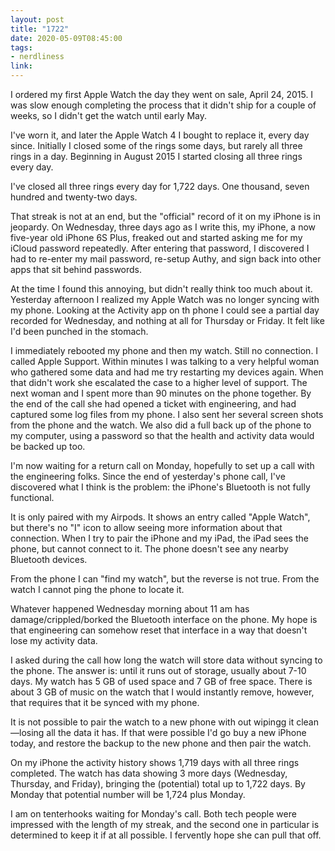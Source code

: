 ```yaml
---
layout: post
title: "1722"
date: 2020-05-09T08:45:00
tags:
- nerdliness
link:
---
```

I ordered my first Apple Watch the day they went on sale, April 24, 2015. I was slow enough
completing the process that it didn't ship for a couple of weeks, so I didn't get the watch until
early May.

I've worn it, and later the Apple Watch 4 I bought to replace it, every day since. Initially I
closed some of the rings some days, but rarely all three rings in a day. Beginning in August 2015 I
started closing all three rings every day.

I've closed all three rings every day for 1,722 days. One thousand, seven hundred and twenty-two
days.

That streak is not at an end, but the "official" record of it on my iPhone is in jeopardy. On
Wednesday, three days ago as I write this, my iPhone, a now five-year old iPhone 6S Plus, freaked
out and started asking me for my iCloud password repeatedly. After entering that password, I
discovered I had to re-enter my mail password, re-setup Authy, and sign back into other apps that
sit behind passwords.

At the time I found this annoying, but didn't really think too much about it. Yesterday afternoon I
realized my Apple Watch was no longer syncing with my phone. Looking at the Activity app on th phone
I could see a partial day recorded for Wednesday, and nothing at all for Thursday or Friday. It felt
like I'd been punched in the stomach.

I immediately rebooted my phone and then my watch. Still no connection. I called Apple Support.
Within minutes I was talking to a very helpful woman who gathered some data and had me try
restarting my devices again. When that didn't work she escalated the case to a higher level of
support. The next woman and I spent more than 90 minutes on the phone together. By the end of the
call she had opened a ticket with engineering, and had captured some log files from my phone. I also
sent her several screen shots from the phone and the watch. We also did a full back up of the phone
to my computer, using a password so that the health and activity data would be backed up too.

I'm now waiting for a return call on Monday, hopefully to set up a call with the engineering folks.
Since the end of yesterday's phone call, I've discovered what I think is the problem: the iPhone's
Bluetooth is not fully functional.

It is only paired with my Airpods. It shows an entry called "Apple Watch", but there's no "I" icon
to allow seeing more information about that connection. When I try to pair the iPhone and my iPad,
the iPad sees the phone, but cannot connect to it. The phone doesn't see any nearby Bluetooth
devices.

From the phone I can "find my watch", but the reverse is not true. From the watch I cannot ping the
phone to locate it.

Whatever happened Wednesday morning about 11 am has damage/crippled/borked the Bluetooth interface
on the phone. My hope is that engineering can somehow reset that interface in a way that doesn't
lose my activity data.

I asked during the call how long the watch will store data without syncing to the phone. The answer
is: until it runs out of storage, usually about 7-10 days. My watch has 5 GB of used space and 7 GB
of free space. There is about 3 GB of music on the watch that I would instantly remove, however,
that requires that it be synced with my phone.

It is not possible to pair the watch to a new phone with out wipingg it clean—losing all the data it
has. If that were possible I'd go buy a new iPhone today, and restore the backup to the new phone
and then pair the watch.

On my iPhone the activity history shows 1,719 days with all three rings completed. The watch has
data showing 3 more days (Wednesday, Thursday, and Friday), bringing the (potential) total up to
1,722 days. By Monday that potential number will be 1,724 plus Monday.

I am on tenterhooks waiting for Monday's call. Both tech people were impressed with the length of my
streak, and the second one in particular is determined to keep it if at all possible. I fervently
hope she can pull that off.
